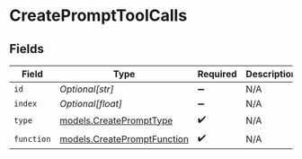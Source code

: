 # CreatePromptToolCalls


## Fields

| Field                                                            | Type                                                             | Required                                                         | Description                                                      |
| ---------------------------------------------------------------- | ---------------------------------------------------------------- | ---------------------------------------------------------------- | ---------------------------------------------------------------- |
| `id`                                                             | *Optional[str]*                                                  | :heavy_minus_sign:                                               | N/A                                                              |
| `index`                                                          | *Optional[float]*                                                | :heavy_minus_sign:                                               | N/A                                                              |
| `type`                                                           | [models.CreatePromptType](../models/createprompttype.md)         | :heavy_check_mark:                                               | N/A                                                              |
| `function`                                                       | [models.CreatePromptFunction](../models/createpromptfunction.md) | :heavy_check_mark:                                               | N/A                                                              |